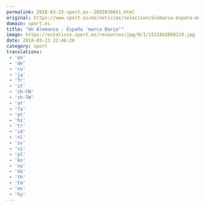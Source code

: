 ```yaml
---
permalink: 2018-03-23-sport.es--2095039641.html
original: https://www.sport.es/es/noticias/seleccion/alemania-espana-marca-barca-6712707?utm_source=rss-noticias&utm_medium=feed&utm_campaign=seleccion
domain: sport.es
title: "Un Alemania - España 'marca Barça'"
image: https://estaticos.sport.es/resources/jpg/9/1/1521842850119.jpg
date: 2018-03-23 22:46:28
category: sport
translations: 
 - 'en'
 - 'de'
 - 'ru'
 - 'ja'
 - 'fr'
 - 'it'
 - 'zh-CN'
 - 'zh-TW'
 - 'ar'
 - 'fa'
 - 'pt'
 - 'hi'
 - 'tr'
 - 'id'
 - 'nl'
 - 'sv'
 - 'vi'
 - 'pl'
 - 'ko'
 - 'no'
 - 'da'
 - 'th'
 - 'ta'
 - 'ms'
 - 'hy'
---
```


